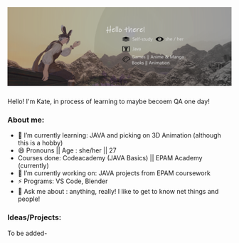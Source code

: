 
![Little about-me!](banner.png)

### 
Hello! I'm Kate, in process of learning to maybe becoem QA one day!
### About me:
- 🌱 I’m currently learning: JAVA and picking on 3D Animation (although this is a hobby)
- 😄 Pronouns || Age : she/her || 27
- Courses done: Codeacademy (JAVA Basics) || EPAM Academy (currently)
- 🔭 I’m currently working on: JAVA projects from EPAM coursework
- ⚡ Programs: VS Code, Blender
- 💬 Ask me about : anything, really! I like to get to know net things and people!
### Ideas/Projects:
To be added-



